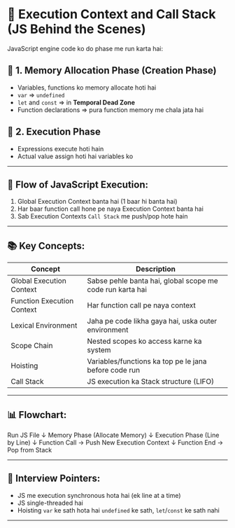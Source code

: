 # 🔹 Execution Context and Call Stack (JS Behind the Scenes)

JavaScript engine code ko do phase me run karta hai:

## 📌 1. **Memory Allocation Phase** (Creation Phase)
- Variables, functions ko memory allocate hoti hai
- `var` => `undefined`
- `let` and `const` => in **Temporal Dead Zone**
- Function declarations => pura function memory me chala jata hai

## 📌 2. **Execution Phase**
- Expressions execute hoti hain
- Actual value assign hoti hai variables ko

---

## 🔄 Flow of JavaScript Execution:
1. Global Execution Context banta hai (1 baar hi banta hai)
2. Har baar function call hone pe naya Execution Context banta hai
3. Sab Execution Contexts `Call Stack` me push/pop hote hain

---

## 📚 Key Concepts:

| Concept                         | Description |
|-------------------------------|-------------|
| Global Execution Context       | Sabse pehle banta hai, global scope me code run karta hai |
| Function Execution Context     | Har function call pe naya context |
| Lexical Environment            | Jaha pe code likha gaya hai, uska outer environment |
| Scope Chain                    | Nested scopes ko access karne ka system |
| Hoisting                       | Variables/functions ka top pe le jana before code run |
| Call Stack                     | JS execution ka Stack structure (LIFO) |

---

## 📊 Flowchart:
Run JS File
↓
Memory Phase (Allocate Memory)
↓
Execution Phase (Line by Line)
↓
Function Call → Push New Execution Context
↓
Function End → Pop from Stack


---

## 📌 Interview Pointers:

- JS me execution synchronous hota hai (ek line at a time)
- JS single-threaded hai
- Hoisting `var` ke sath hota hai `undefined` ke sath, `let`/`const` ke sath nahi

---




